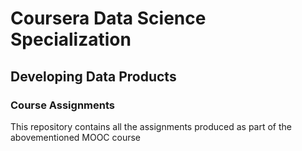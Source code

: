 # Coursera Data Science Specialization
## Developing Data Products
### Course Assignments
This repository contains all the assignments produced as part of the abovementioned MOOC course
